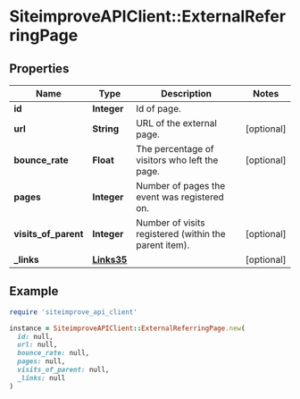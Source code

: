 # SiteimproveAPIClient::ExternalReferringPage

## Properties

| Name | Type | Description | Notes |
| ---- | ---- | ----------- | ----- |
| **id** | **Integer** | Id of page. |  |
| **url** | **String** | URL of the external page. | [optional] |
| **bounce_rate** | **Float** | The percentage of visitors who left the page. | [optional] |
| **pages** | **Integer** | Number of pages the event was registered on. |  |
| **visits_of_parent** | **Integer** | Number of visits registered (within the parent item). | [optional] |
| **_links** | [**Links35**](Links35.md) |  | [optional] |

## Example

```ruby
require 'siteimprove_api_client'

instance = SiteimproveAPIClient::ExternalReferringPage.new(
  id: null,
  url: null,
  bounce_rate: null,
  pages: null,
  visits_of_parent: null,
  _links: null
)
```

